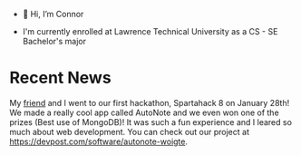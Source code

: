 - 👋 Hi, I’m Connor

- I'm currently enrolled at Lawrence Technical University as a CS - SE Bachelor's major

# Recent News
My [friend](https://github.com/Blacepos) and I went to our first hackathon, Spartahack 8 on January 28th! We made a really cool app called AutoNote and we even won one of the prizes (Best use of MongoDB)! It was such a fun experience and I leared so much about web development. You can check out our project at https://devpost.com/software/autonote-woigte.
